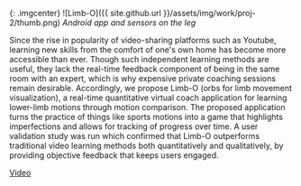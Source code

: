 {: .imgcenter}
![Limb-O]({{ site.github.url }}/assets/img/work/proj-2/thumb.png)
*Android app and sensors on the leg*

Since the rise in popularity of video-sharing platforms such as Youtube, learning 
new skills from the comfort of one's own home has become more accessible than 
ever. Though such independent learning methods are useful, they lack the 
real-time feedback component of being in the same room with an expert, which is 
why expensive private coaching sessions remain desirable. Accordingly, we propose
Limb-O (orbs for limb movement visualization), a real-time quantitative virtual 
coach application for learning lower-limb motions through motion comparison.
The proposed application turns the practice of things like sports motions into a 
game that highlights imperfections and allows for tracking of progress over time.
A user validation study was run which confirmed that Limb-O outperforms 
traditional video learning methods both quantitatively and qualitatively, by
providing objective feedback that keeps users engaged.

[Video](https://drive.google.com/file/d/1LN2HHEiHUzR_AthU_79Vu3ptAsIXOaHy/view?usp=sharing)
